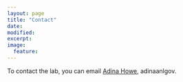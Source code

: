 ```yaml
---
layout: page
title: "Contact"
date: 
modified:
excerpt:
image:
  feature:
---
```


To contact the lab, you can email [Adina Howe](mailto:adina@anl.gov), adina<at>anl<dot>gov.
